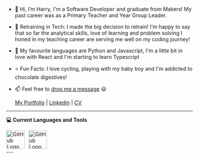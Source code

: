 - 👋 Hi, I’m Harry, I'm a Software Developer and graduate from Makers! My past career was as a Primary Teacher and Year Group Leader.
- 👀 Retraining in Tech: I made the big decision to retrain! I'm happy to say that so far the analytical skills, love of learning and problem solving I honed in my teaching career are serving me well on my coding journey! 
- 🌱 My favourite languages are Python and Javascript, I'm a little bit in love with React and I'm starting to learn Typescript
- ⭐️ Fun Facts: I love cycling, playing with my baby boy and I'm addicted to chocolate digestives!
- 📫 Feel free to [drop me a message](mailto:hjtrhodes@gmail.com) 😃

   [My Portfolio](https://hrhodes.co.uk)   |   [Linkedin](https://www.linkedin.com/in/harry-rhodes851b3663)   |   [CV](https://docs.google.com/document/d/1WDQ-0gyIWZ4Quz8XPf9fVCJSYeT4G6iH9QUZh5Qx7nI/edit?usp=sharing)
---

**💻 Current Languages and Tools**

<div style="display: flex; align-items: center;">
    <img src="https://github.githubassets.com/images/modules/logos_page/GitHub-Mark.png" alt="GitHub Logo" width="50" height="50" style="margin-right: 10px;" />
    <img src="https://fontawesome.com/icons/html5?f=brands&s=solid" alt="GitHub Logo" width="50" height="50" style="margin-right: 10px;" />
    <svg xmlns="http://www.w3.org/2000/svg" height="50" width="50" viewBox="0 0 384 512">
      
</div>
---



